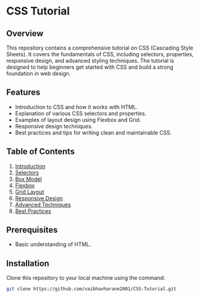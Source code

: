 # CSS Tutorial

## Overview

This repository contains a comprehensive tutorial on CSS (Cascading Style Sheets). It covers the fundamentals of CSS, including selectors, properties, responsive design, and advanced styling techniques. The tutorial is designed to help beginners get started with CSS and build a strong foundation in web design.

## Features

- Introduction to CSS and how it works with HTML.
- Explanation of various CSS selectors and properties.
- Examples of layout design using Flexbox and Grid.
- Responsive design techniques.
- Best practices and tips for writing clean and maintainable CSS.

## Table of Contents

1. [Introduction](#introduction)
2. [Selectors](#selectors)
3. [Box Model](#box-model)
4. [Flexbox](#flexbox)
5. [Grid Layout](#grid-layout)
6. [Responsive Design](#responsive-design)
7. [Advanced Techniques](#advanced-techniques)
8. [Best Practices](#best-practices)

## Prerequisites

- Basic understanding of HTML.

## Installation

Clone this repository to your local machine using the command:

```bash
git clone https://github.com/vaibhavharane2001/CSS-Tutorial.git
